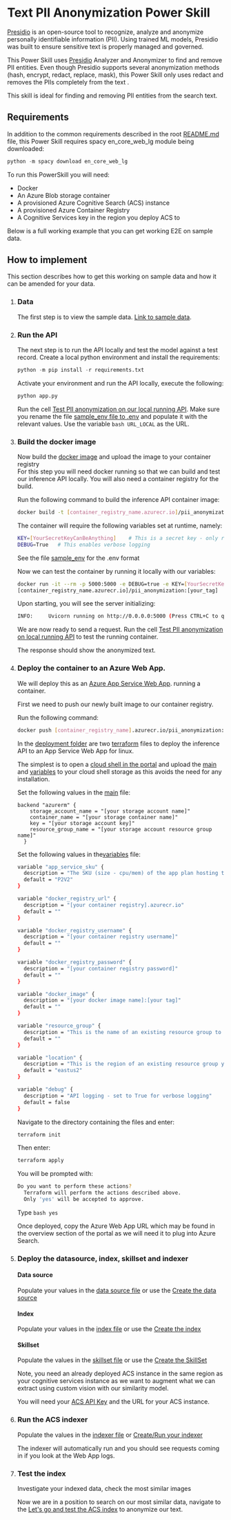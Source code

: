 # Text PII Anonymization Power Skill

[Presidio](https://github.com/microsoft/presidio) is an open-source tool to recognize, analyze and anonymize personally identifiable information (PII). Using trained ML models, Presidio was built to ensure sensitive text is properly managed and governed.

This Power Skill uses [Presidio](https://github.com/microsoft/presidio) Analyzer and Anonymizer
to find and remove PII entities. Even though Presidio supports several anonymization methods (hash, encrypt, redact, replace, mask), 
this Power Skill only uses redact and removes the PIIs completely from the text  .

This skill is ideal for finding and removing PII entities from the search text.

## Requirements

In addition to the common requirements described in the root [README.md](https://github.com/Azure-Samples/azure-search-power-skills/blob/master/README.md) 
file, this Power Skill requires spacy en_core_web_lg module being downloaded:
```python
python -m spacy download en_core_web_lg
```

To run this PowerSkill you will need:
* Docker
* An Azure Blob storage container
* A provisioned Azure Cognitive Search (ACS) instance 
* A provisioned Azure Container Registry
* A Cognitive Services key in the region you deploy ACS to

Below is a full working example that you can get working E2E on sample data.

## How to implement

This section describes how to get this working on sample data and how it can be amended for your data.
 
1) ### Data
   The first step is to view the sample data. [Link to sample data](data/). 
1) ### Run the API
   The next step is to run the API locally and test the model against a test record. Create a local python environment
   and install the requirements:
   
   ```python
   python -m pip install -r requirements.txt
   ```
   Activate your environment and run the API locally, execute the following:
   ```python 
   python app.py
   ``` 
   Run the cell 
   [Test PII anonymization on our local running API](notebooks/PII%20Anonymization.ipynb#Test-our-text-on-our-local-running-API). 
   Make sure you rename the file [sample_env file to .env](powerskill/sample_env) and populate it with the relevant values. Use the
   variable ```bash URL_LOCAL``` as the URL.
1) ### Build the docker image 
   Now build the [docker image](Dockerfile) and upload the image to your container registry  
   For this step you will need docker running so that we can build and test our inference API locally.
   You will also need a container registry for the build.

   Run the following command to build the inference API container image:

    ```bash
    docker build -t [container_registry_name.azurecr.io]/pii_anonymization:[your_tag] .  
    ```
    
    The container will require the following variables set at runtime, namely:
    
    ```bash
    KEY=[YourSecretKeyCanBeAnything]    # This is a secret key - only requests with this key will be allowed
    DEBUG=True   # This enables verbose logging
    ```
    See the file [sample_env](sample_env) for the .env format
    
    Now we can test the container by running it locally with our variables:
    
    ```bash
    docker run -it --rm -p 5000:5000 -e DEBUG=true -e KEY=[YourSecretKeyCanBeAnything] 
    [container_registry_name.azurecr.io]/pii_anonymization:[your_tag]
    ```
    Upon starting, you will see the server initializing:
    ```bash
    INFO:     Uvicorn running on http://0.0.0.0:5000 (Press CTRL+C to quit)
    ```
    We are now ready to send a request. Run the cell 
    [Test PII anonymization on local running API](notebooks/PII%20Anonymization.ipynb#Test-our-text-on-our-local-running-API) to test
    the running container.
    
    The response should show the anonymized text. 
    
1) ### Deploy the container to an Azure Web App.

    We will deploy this as an [Azure App Service Web App](https://docs.microsoft.com/en-us/azure/app-service/configure-custom-container?pivots=container-linux).
    running a container.
    
    First we need to push our newly built image to our container registry.
    
    Run the following command:
    ```bash
    docker push [container_registry_name].azurecr.io/pii_anonymization:[your_tag]
    ```
    
    In the [deployment folder](deployment/webapp) are two [terraform](https://www.terraform.io/)
    files to deploy the inference API to an App Service Web App for linux.
    
    The simplest is to open a [cloud shell in the portal](https://ms.portal.azure.com/#home) and upload
    the [main](deployment/webapp/main.tf) and [variables](deployment/webapp/variables.tf)
    to your cloud shell storage as this avoids the need for any installation. 
    
    Set the following values in the [main](deployment/webapp/main.tf) file:
    ```hcl-terraform
    backend "azurerm" {
        storage_account_name = "[your storage account name]"
        container_name = "[your storage container name]"
        key = "[your storage account key]"
        resource_group_name = "[your storage account resource group name]"
      }
    ```
    
    Set the following values in the[variables](deployment/webapp/variables.tf)
    file:
    
    ```bash
    variable "app_service_sku" {
      description = "The SKU (size - cpu/mem) of the app plan hosting the container. See: https://azure.microsoft.com/en-us/pricing/details/app-service/linux/"
      default = "P2V2"
    }
    
    variable "docker_registry_url" {
      description = "[your container registry].azurecr.io"
      default = ""
    }
    
    variable "docker_registry_username" {
      description = "[your container registry username]"
      default = ""
    }
    
    variable "docker_registry_password" {
      description = "[your container registry password]"
      default = ""
    }
    
    variable "docker_image" {
      description = "[your docker image name]:[your tag]"
      default = ""
    }
    
    variable "resource_group" {
      description = "This is the name of an existing resource group to deploy to"
      default = ""
    }
    
    variable "location" {
      description = "This is the region of an existing resource group you want to deploy to"
      default = "eastus2"
    }
    
    variable "debug" {
      description = "API logging - set to True for verbose logging"
      default = false
    }

    ```
    
    Navigate to the directory containing the files and enter:
    
    ```bash
    terraform init
    ```
    Then enter:
    ```bash
    terraform apply
    ```
    You will be prompted with:
    
    ```bash
    Do you want to perform these actions?
      Terraform will perform the actions described above.
      Only 'yes' will be accepted to approve.
    ```
    
    Type ```bash yes```
    
    Once deployed, copy the Azure Web App URL which may be found in the overview section of the portal as we will need 
    it to plug into Azure Search.
    
1) ### Deploy the datasource, index, skillset and indexer

   #### Data source
   
    Populate your values in the [data source file](deployment/azuresearch/create_data_source.json) or use the 
    [Create the data source](notebooks/PII%20Anonymization.ipynb#Create-the-data-source)

    #### Index
    Populate your values in the [index file](deployment/azuresearch/create_index.json) or use the 
    [Create the index](notebooks/PII%20Anonymization.ipynb#Now-we-create-the-index)
    
    #### Skillset
    
    Populate the values in the [skillset file](deployment/azuresearch/create_skillset.json) or use the 
    [Create the SkillSet](notebooks/PII%20Anonymization.ipynb#Now-we-create-the-skill-set)
      
    Note, you need an already deployed ACS instance in the same region as your cognitive services
    instance as we want to augment what we can extract using custom vision with our similarity
    model.
    
    You will need your [ACS API Key](https://docs.microsoft.com/en-us/azure/search/search-security-api-keys)
    and the URL for your ACS instance. 
   
1) ### Run the ACS indexer 

    Populate the values in the [indexer file](deployment/azuresearch/create_indexer.json) or 
    [Create/Run your indexer](notebooks/PII%20Anonymization.ipynb#Now-we-create-the-indexer)

    The indexer will automatically run and you should see requests coming in if you look at the Web App logs.

1)  ### Test the index 
    Investigate your indexed data, check the most similar images

    Now we are in a position to search on our most similar data, navigate to the [Let's go and test the ACS index](notebooks/PII%20Anonymization.ipynb#Let's-go-and-test-the-ACS-index)
    to anonymize our text.
